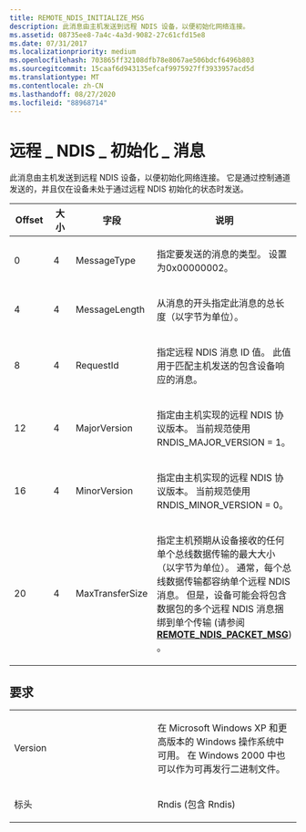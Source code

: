 ```yaml
---
title: REMOTE_NDIS_INITIALIZE_MSG
description: 此消息由主机发送到远程 NDIS 设备，以便初始化网络连接。
ms.assetid: 08735ee8-7a4c-4a3d-9082-27c61cfd15e8
ms.date: 07/31/2017
ms.localizationpriority: medium
ms.openlocfilehash: 703865ff32108dfb78e8067ae506bdcf6496b803
ms.sourcegitcommit: 15caaf6d943135efcaf9975927ff3933957acd5d
ms.translationtype: MT
ms.contentlocale: zh-CN
ms.lasthandoff: 08/27/2020
ms.locfileid: "88968714"
---
```

# <a name="remote_ndis_initialize_msg"></a>远程 \_ NDIS \_ 初始化 \_ 消息


此消息由主机发送到远程 NDIS 设备，以便初始化网络连接。 它是通过控制通道发送的，并且仅在设备未处于通过远程 NDIS 初始化的状态时发送。

<table>
<colgroup>
<col width="25%" />
<col width="25%" />
<col width="25%" />
<col width="25%" />
</colgroup>
<thead>
<tr class="header">
<th>Offset</th>
<th>大小</th>
<th>字段</th>
<th>说明</th>
</tr>
</thead>
<tbody>
<tr class="odd">
<td><p>0</p></td>
<td><p>4</p></td>
<td><p>MessageType</p></td>
<td><p>指定要发送的消息的类型。 设置为0x00000002。</p></td>
</tr>
<tr class="even">
<td><p>4</p></td>
<td><p>4</p></td>
<td><p>MessageLength</p></td>
<td><p>从消息的开头指定此消息的总长度（以字节为单位）。</p></td>
</tr>
<tr class="odd">
<td><p>8</p></td>
<td><p>4</p></td>
<td><p>RequestId</p></td>
<td><p>指定远程 NDIS 消息 ID 值。 此值用于匹配主机发送的包含设备响应的消息。</p></td>
</tr>
<tr class="even">
<td><p>12</p></td>
<td><p>4</p></td>
<td><p>MajorVersion</p></td>
<td><p>指定由主机实现的远程 NDIS 协议版本。 当前规范使用 RNDIS_MAJOR_VERSION = 1。</p></td>
</tr>
<tr class="odd">
<td><p>16</p></td>
<td><p>4</p></td>
<td><p>MinorVersion</p></td>
<td><p>指定由主机实现的远程 NDIS 协议版本。 当前规范使用 RNDIS_MINOR_VERSION = 0。</p></td>
</tr>
<tr class="even">
<td><p>20</p></td>
<td><p>4</p></td>
<td><p>MaxTransferSize</p></td>
<td><p>指定主机预期从设备接收的任何单个总线数据传输的最大大小（以字节为单位）。 通常，每个总线数据传输都容纳单个远程 NDIS 消息。 但是，设备可能会将包含数据包的多个远程 NDIS 消息捆绑到单个传输 (请参阅 <a href="remote-ndis-packet-msg.md" data-raw-source="[&lt;strong&gt;REMOTE_NDIS_PACKET_MSG&lt;/strong&gt;](remote-ndis-packet-msg.md)"><strong>REMOTE_NDIS_PACKET_MSG</strong></a>) 。</p></td>
</tr>
</tbody>
</table>

 

<a name="requirements"></a>要求
------------

<table>
<colgroup>
<col width="50%" />
<col width="50%" />
</colgroup>
<tbody>
<tr class="odd">
<td><p>Version</p></td>
<td><p>在 Microsoft Windows XP 和更高版本的 Windows 操作系统中可用。 在 Windows 2000 中也可以作为可再发行二进制文件。</p></td>
</tr>
<tr class="even">
<td><p>标头</p></td>
<td>Rndis (包含 Rndis) </td>
</tr>
</tbody>
</table>

 

 




